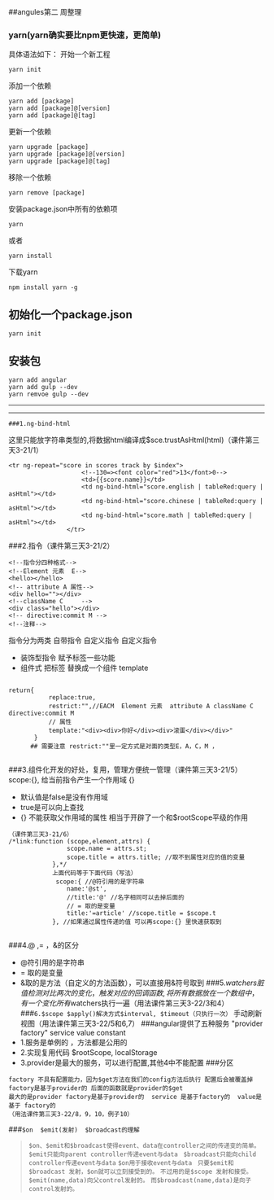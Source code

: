 ##angules第二 周整理
### yarn(yarn确实要比npm更快速，更简单)
具体语法如下：
开始一个新工程	

```
yarn init
```

添加一个依赖

```
yarn add [package]
yarn add [package]@[version]
yarn add [package]@[tag]
```

更新一个依赖

```
yarn upgrade [package]
yarn upgrade [package]@[version]
yarn upgrade [package]@[tag]
```

移除一个依赖

```
yarn remove [package]
```

安装package.json中所有的依赖项

```
yarn
```

或者

```
yarn install
```

下载yarn
```
npm install yarn -g
```

## 初始化一个package.json
```
yarn init
```

## 安装包
```
yarn add angular
yarn add gulp --dev
yarn remvoe gulp --dev
```


----------------------------------------------------------------------------
---------------------------------------------------------------------------------

```
###1.ng-bind-html
```

这里只能放字符串类型的,将数据html编译成$sce.trustAsHtml(html)（课件第三天3-21/1）

```
<tr ng-repeat="score in scores track by $index">
                    <!--130=><font color="red">13</font>0-->
                    <td>{{score.name}}</td>
                    <td ng-bind-html="score.english | tableRed:query | asHtml"></td>
                    <td ng-bind-html="score.chinese | tableRed:query | asHtml"></td>
                    <td ng-bind-html="score.math | tableRed:query | asHtml"></td>
                </tr>
```

###2.指令（课件第三天3-21/2）

```
<!--指令分四种格式-->
<!--Element 元素  E-->
<hello></hello>
<!-- attribute A 属性-->
<div hello=""></div>
<!--className C     -->
<div class="hello"></div>
<!-- directive:commit M -->
<!--注释-->
```

指令分为两类 自带指令 自定义指令
自定义指令
   -  装饰型指令  赋予标签一些功能
   -  组件式 把标签 替换成一个组件 template
 ```

 return{
            replace:true,
            restrict:"",//EACM  Element 元素  attribute A className C directive:commit M
            // 属性
            template:"<div><div>你好</div><div>滚蛋</div></div>"
        }
       ## 需要注意 restrict:""里一定方式是对面的类型E，A，C，M ，
   
  ```
 ###3.组件化开发的好处，复用，管理方便统一管理（课件第三天3-21/5）
   scope:{},
给当前指令产生一个作用域 {}  
- 默认值是false是没有作用域 
- true是可以向上查找
- {} 不能获取父作用域的属性 相当于开辟了一个和$rootScope平级的作用

```
（课件第三天3-21/6）
/*link:function (scope,element,attrs) {
                scope.name = attrs.st;
                scope.title = attrs.title; //取不到属性对应的值的变量
            },*/
            上面代码等于下面代码（写法）
             scope:{ //@符引用的是字符串
                name:'@st',
                //title:'@' //名字相同可以去掉后面的
                // = 取的是变量
                title:'=article' //scope.title = $scope.t
            }, //如果通过属性传递的值 可以再scope:{} 里快速获取到


```
###4.@ ,= ，&的区分
- @符引用的是字符串
- = 取的是变量
- &取的是方法（自定义的方法函数），可以直接用&符号取到
###5.$watchers	
脏值检测 对比两次的变化，触发对应的回调函数,将所有数据放在一个数组中，有一个变化 所有$watchers执行一遍（用法课件第三天3-22/3和4）
###`6.$scope $apply()解决方式$interval, $timeout（只执行一次）`
手动刷新视图（用法课件第三天3-22/5和6,7）
###angular提供了五种服务  "provider factory" service  value constant
- 1.服务是单例的 ，方法都是公用的
- 2.实现复用代码 $rootScope, localStorage
- 3.provider是最大的服务，可以进行配置,其他4中不能配置
###分区

```
factory 不具有配置能力，因为$get方法在我们的config方法后执行 配置后会被覆盖掉
factory是基于provider的 后面的函数就是provider的$get
最大的是provider factory是基于provider的  service 是基于factory的  value是基于 factory的
（用法课件第三天3-22/8，9，10，例子10）
```
###`$on  $emit(发射)  $broadcast的理解`

>`$on、$emit和$broadcast使得event、data在controller之间的传递变的简单。`
>`$emit只能向parent controller传递event与data `
>`$broadcast只能向child controller传递event与data`
>`$on用于接收event与data `
> `只要$emit和$broadcast 发射，$on就可以立刻接受到的。`
> `不过用的是$scope 发射和接受。`
> `$emit(name,data)向父control发射的。`
> `而$broadcast(name,data)是向子control发射的。 `

